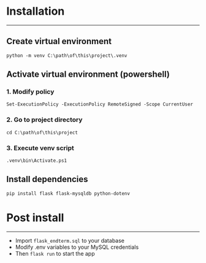 # Installation
---
## Create virtual environment
`python -m venv C:\path\of\this\project\.venv`
## Activate virtual environment (powershell)

### 1. Modify policy
`Set-ExecutionPolicy -ExecutionPolicy RemoteSigned -Scope CurrentUser`
### 2. Go to project directory
`cd C:\path\of\this\project`
### 3. Execute venv script
`.venv\bin\Activate.ps1`

## Install dependencies
`pip install flask flask-mysqldb python-dotenv`

# Post install
---
- Import `flask_endterm.sql` to your database
- Modify .env variables to your MySQL credentials
- Then `flask run` to start the app
